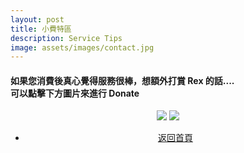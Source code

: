 ```yaml
---
layout: post
title: 小費特區
description: Service Tips
image: assets/images/contact.jpg
---
```

<h4>如果您消費後真心覺得服務很棒，想額外打賞 Rex 的話.... <br />可以點擊下方圖片來進行 Donate</h4>
<center>
<a href="https://p.opay.tw/dhiIS"><img src="{{site.basurl}}/assets/images/donate2.png" /></a>
<a href="https://p.opay.tw/dhiIS"><img src="{{site.basurl}}/assets/images/donate.png" /></a>
</center>
<!-- Main -->
<div class="content">
    <p style="text-transform: uppercase;"></p>
         <ul class="actions">
            <center>
                <li><a href="{{site.basurl}}/" class="button special fa fa-home">返回首頁</a></li>
             </center>
        </ul>
</div>